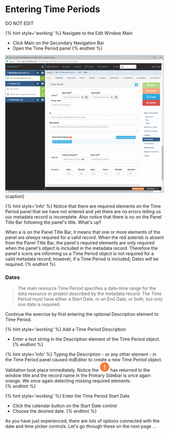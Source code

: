 # Entering Time Periods 
DO NOT EDIT

{% hint style='working' %}
  Navigate to the <span class="md-window">Edit Window</span> <span class="md-section">Main</span>
  * Click <span class="md-section">Main</span> on the <span class="md-window">Secondary Navigation Bar</span>
  * Open the <span class="md-panel">Time Period</span> panel
{% endhint %}

![Editing Window - Main - Time Period](/assets/get-started/edit-window-main-time-1.png){caption}

{% hint style='info' %}
  Notice that there are required elements on the <span class="md-panel">Time Period</span> panel that we have not entered and yet there are no errors telling us our metadata record is incomplete.  Also notice that there is no <i class="fa fa-asterisk required" title="Required"> </i> on the <span class="md-window">Panel Title Bar</span> following the panel's title.  What's up? 
  
  When a <i class="fa fa-asterisk required" title="Required"> </i> is on the <span class="md-window">Panel Title Bar</span>, it means that one or more elements of the panel are *always* required for a valid record.  When the red asterisk is absent from the <span class="md-window">Panel Title Bar</span>, the panel's required elements are only required when the panel's object is included in the metadata record.  Therefore the panel's icons are informing us a <span class="md-panel">Time Period</span> object is not required for a valid metadata record; however, if a <span class="md-panel">Time Period</span> is included, <span class="md-element">Dates</span> will be required. 
{% endhint %}

### Dates  <i class="fa fa-asterisk required" title="Required"> </i>

> The main resource <span class="md-panel">Time Period</span> specifies a date-time range for the data resource or project described by the metadata record.  The <span class="md-panel">Time Period</span> must have either a <span class="md-element">Start Date</span>, or an <span class="md-element">End Date</span>, or both; but only one date is required.  

Continue the exercise by first entering the optional <span class="md-element">Description</span> element to <span class="md-panel">Time Period</span>.

{% hint style='working' %}
  Add a <span class="md-panel">Time Period</span> <span class="md-element">Description</span>
  * Enter a text string in the <span class="md-element">Description</span> element of the <span class="md-panel">Time Period</span> object.
{% endhint %}

{% hint style='info' %}
  Typing the <span class="md-element">Description</span> - or any other element - in the <span class="md-panel">Time Period</span> panel caused mdEditor to create a new <span class="md-panel">Time Period</span> object.  Validation took place immediately.  Notice the ![](/assets/bullets/bang-orange.png) has returned to the window title and the record name in the <span class="md-window">Primary Sidebar</span> is once again orange.  We once again detecting missing required elements.  
{% endhint %}

{% hint style='working' %}
  Enter the <span class="md-panel">Time Period</span> <span class="md-element">Start Date</span>
  * Click the calendar <span class="btn btn-default btn-xs"> <i class="fa fa-calendar"> </i></span> button on the <span class="md-element">Start Date</span> control
  * Choose the desired date. 
{% endhint %}

As you have just experienced, there are lots of options connected with the date and time picker controls.  Let's go through these on the next page ...
